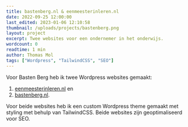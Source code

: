 ```yaml
---
title: bastenberg.nl & eenmeesterinleren.nl
date: 2022-09-25 12:00:00
last_edited: 2023-01-06 12:10:58
thumbnail: /uploads/projects/bastenberg.png
layout: project
excerpt: Twee websites voor een ondernemer in het onderwijs.
wordcount: 0
readtime: 1 min
author: Thomas Mol
tags: ["Wordpress", "TailwindCSS", "SEO"]
---
```


Voor Basten Berg heb ik twee Wordpress websites gemaakt:
1. [eenmeesterinleren.nl](https://eenmeesterinleren.nl) en
2. [bastenberg.nl](https://bastenberg.nl).

Voor beide websites heb ik een custom Wordpress theme gemaakt met styling met behulp van TailwindCSS. Beide websites zijn geoptimaliseerd voor SEO.
